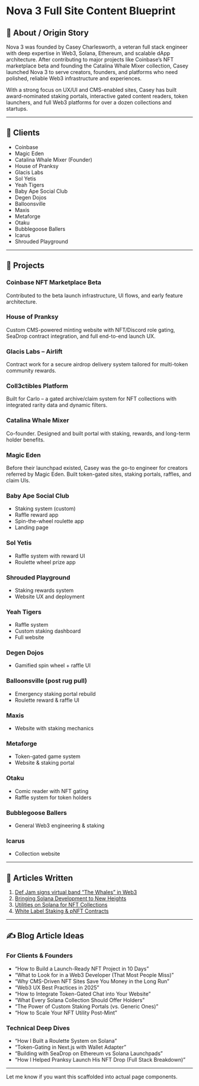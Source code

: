 
# Nova 3 Full Site Content Blueprint

## 🧬 About / Origin Story

Nova 3 was founded by Casey Charlesworth, a veteran full stack engineer with deep expertise in Web3, Solana, Ethereum, and scalable dApp architecture. After contributing to major projects like Coinbase’s NFT marketplace beta and founding the Catalina Whale Mixer collection, Casey launched Nova 3 to serve creators, founders, and platforms who need polished, reliable Web3 infrastructure and experiences.

With a strong focus on UX/UI and CMS-enabled sites, Casey has built award-nominated staking portals, interactive gated content readers, token launchers, and full Web3 platforms for over a dozen collections and startups.

---

## 🧠 Clients

- Coinbase
- Magic Eden
- Catalina Whale Mixer (Founder)
- House of Pranksy
- Glacis Labs
- Sol Yetis
- Yeah Tigers
- Baby Ape Social Club
- Degen Dojos
- Balloonsville
- Maxis
- Metaforge
- Otaku
- Bubblegoose Ballers
- Icarus
- Shrouded Playground

---

## 🧩 Projects

### Coinbase NFT Marketplace Beta
Contributed to the beta launch infrastructure, UI flows, and early feature architecture.

### House of Pranksy
Custom CMS-powered minting website with NFT/Discord role gating, SeaDrop contract integration, and full end-to-end launch UX.

### Glacis Labs – Airlift
Contract work for a secure airdrop delivery system tailored for multi-token community rewards.

### Coll3ctibles Platform
Built for Carlo – a gated archive/claim system for NFT collections with integrated rarity data and dynamic filters.

### Catalina Whale Mixer
Co-founder. Designed and built portal with staking, rewards, and long-term holder benefits.

### Magic Eden
Before their launchpad existed, Casey was the go-to engineer for creators referred by Magic Eden. Built token-gated sites, staking portals, raffles, and claim UIs.

### Baby Ape Social Club
- Staking system (custom)
- Raffle reward app
- Spin-the-wheel roulette app
- Landing page

### Sol Yetis
- Raffle system with reward UI
- Roulette wheel prize app

### Shrouded Playground
- Staking rewards system
- Website UX and deployment

### Yeah Tigers
- Raffle system
- Custom staking dashboard
- Full website

### Degen Dojos
- Gamified spin wheel + raffle UI

### Balloonsville (post rug pull)
- Emergency staking portal rebuild
- Roulette reward & raffle UI

### Maxis
- Website with staking mechanics

### Metaforge
- Token-gated game system
- Website & staking portal

### Otaku
- Comic reader with NFT gating
- Raffle system for token holders

### Bubblegoose Ballers
- General Web3 engineering & staking

### Icarus
- Collection website

---

## 📰 Articles Written

1. [Def Jam signs virtual band “The Whales” in Web3](https://medium.com/@freyja__3991/def-jam-signs-virtual-band-the-whales-in-latest-major-label-web3-partnership-9bf48e1cac14)
2. [Bringing Solana Development to New Heights](https://medium.com/@freyja__3991/bringing-solana-development-to-new-heights-a-comprehensive-saas-solution-for-nft-communities-ed13ed45744b)
3. [Utilities on Solana for NFT Collections](https://medium.com/@freyja__3991/utilities-on-solana-for-nft-collections-enhancing-value-and-security-62702cd4368c)
4. [White Label Staking & pNFT Contracts](https://medium.com/@freyja__3991/white-label-staking-innovations-in-solana-staking-contracts-and-the-emergence-of-pnfts-fe182254bc0e)

---

## ✍️ Blog Article Ideas

### For Clients & Founders
- “How to Build a Launch-Ready NFT Project in 10 Days”
- “What to Look for in a Web3 Developer (That Most People Miss)”
- “Why CMS-Driven NFT Sites Save You Money in the Long Run”
- “Web3 UX Best Practices in 2025”
- “How to Integrate Token-Gated Chat into Your Website”
- “What Every Solana Collection Should Offer Holders”
- “The Power of Custom Staking Portals (vs. Generic Ones)”
- “How to Scale Your NFT Utility Post-Mint”

### Technical Deep Dives
- “How I Built a Roulette System on Solana”
- “Token-Gating in Next.js with Wallet Adapter”
- “Building with SeaDrop on Ethereum vs Solana Launchpads”
- “How I Helped Pranksy Launch His NFT Drop (Full Stack Breakdown)”

---

Let me know if you want this scaffolded into actual page components.
